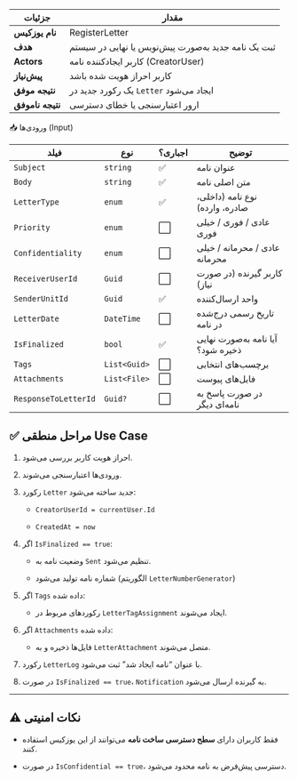 

|جزئیات|مقدار|
|---|---|
|**نام یوزکیس**|RegisterLetter|
|**هدف**|ثبت یک نامه جدید به‌صورت پیش‌نویس یا نهایی در سیستم|
|**Actors**|کاربر ایجادکننده نامه (CreatorUser)|
|**پیش‌نیاز**|کاربر احراز هویت شده باشد|
|**نتیجه موفق**|یک رکورد جدید در `Letter` ایجاد می‌شود|
|**نتیجه ناموفق**|ارور اعتبارسنجی یا خطای دسترسی|


📥 ورودی‌ها (Input)

|فیلد|نوع|اجباری؟|توضیح|
|---|---|---|---|
|`Subject`|`string`|✅|عنوان نامه|
|`Body`|`string`|✅|متن اصلی نامه|
|`LetterType`|`enum`|✅|نوع نامه (داخلی، صادره، وارده)|
|`Priority`|`enum`|⬜|عادی / فوری / خیلی فوری|
|`Confidentiality`|`enum`|⬜|عادی / محرمانه / خیلی محرمانه|
|`ReceiverUserId`|`Guid`|⬜|کاربر گیرنده (در صورت نیاز)|
|`SenderUnitId`|`Guid`|✅|واحد ارسال‌کننده|
|`LetterDate`|`DateTime`|⬜|تاریخ رسمی درج‌شده در نامه|
|`IsFinalized`|`bool`|✅|آیا نامه به‌صورت نهایی ذخیره شود؟|
|`Tags`|`List<Guid>`|⬜|برچسب‌های انتخابی|
|`Attachments`|`List<File>`|⬜|فایل‌های پیوست|
|`ResponseToLetterId`|`Guid?`|⬜|در صورت پاسخ به نامه‌ای دیگر|

## ✅ مراحل منطقی Use Case

1. احراز هویت کاربر بررسی می‌شود.
    
2. ورودی‌ها اعتبارسنجی می‌شوند.
    
3. رکورد `Letter` جدید ساخته می‌شود:
    
    - `CreatorUserId = currentUser.Id`
        
    - `CreatedAt = now`
        
4. اگر `IsFinalized == true`:
    
    - وضعیت نامه به `Sent` تنظیم می‌شود.
        
    - شماره نامه تولید می‌شود (الگوریتم `LetterNumberGenerator`)
        
5. اگر `Tags` داده شده:
    
    - رکوردهای مربوط در `LetterTagAssignment` ایجاد می‌شوند.
        
6. اگر `Attachments` داده شده:
    
    - فایل‌ها ذخیره و به `LetterAttachment` متصل می‌شوند.
        
7. رکورد `LetterLog` با عنوان “نامه ایجاد شد” ثبت می‌شود.
    
8. در صورت `IsFinalized == true`، `Notification` به گیرنده ارسال می‌شود.
    

---

## ⚠️ نکات امنیتی

- فقط کاربران دارای **سطح دسترسی ساخت نامه** می‌توانند از این یوزکیس استفاده کنند.
    
- در صورت `IsConfidential == true`، دسترسی پیش‌فرض به نامه محدود می‌شود.
